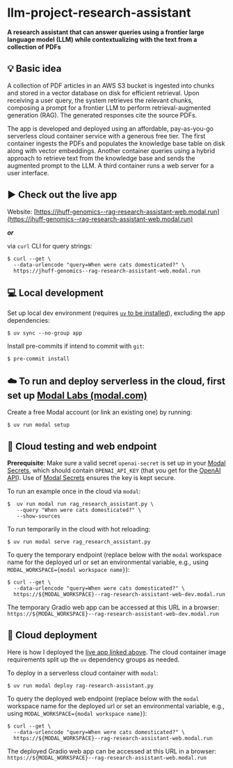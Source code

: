 # llm-project-research-assistant
**A research assistant that can answer queries using a frontier large language model (LLM) while contextualizing with the text from a collection of PDFs**

## :bulb: Basic idea
A collection of PDF articles in an AWS S3 bucket is ingested into chunks and stored in a vector database on disk for efficient retrieval. Upon receiving a user query, the system retrieves the relevant chunks, composing a prompt for a frontier LLM to perform retrieval-augmented generation (RAG). The generated responses cite the source PDFs.

The app is developed and deployed using an affordable, pay-as-you-go serverless cloud container service with a generous free tier. The first container ingests the PDFs and populates the knowledge base table on disk along with vector embeddings. Another container queries using a hybrid approach to retrieve text from the knowledge base and sends the augmented prompt to the LLM. A third container runs a web server for a user interface.


## :arrow_forward: Check out the live app
Website: [https://jhuff-genomics--rag-research-assistant-web.modal.run](https://jhuff-genomics--rag-research-assistant-web.modal.run)

***or***

via `curl` CLI for query strings:
```
$ curl --get \
  --data-urlencode "query=When were cats domesticated?" \
  https://jhuff-genomics--rag-research-assistant-web.modal.run
```


## :computer: Local development 

Set up local dev environment (requires [`uv` to be installed](https://docs.astral.sh/uv/getting-started/installation/)), excluding the app dependencies:
```
$ uv sync --no-group app
```
Install pre-commits if intend to commit with `git`: 
```
$ pre-commit install
```


## :cloud: To run and deploy serverless in the cloud, first set up [Modal Labs (modal.com)](https://modal.com)

Create a free Modal account (or link an existing one) by running:
```
$ uv run modal setup
```


## :construction: Cloud testing and web endpoint

**Prerequisite**: Make sure a valid secret `openai-secret` is set up in your [Modal Secrets](https://modal.com/secrets/), which should contain `OPENAI_API_KEY` (that you get for the [OpenAI API](https://platform.openai.com/api-keys)). Use of [Modal Secrets](https://modal.com/secrets/) ensures the key is kept secure.


To run an example once in the cloud via `modal`:
```
$  uv run modal run rag_research_assistant.py \
   --query "When were cats domesticated?" \
   --show-sources
```


To run temporarily in the cloud with hot reloading:
```
$ uv run modal serve rag_research_assistant.py
```


To query the temporary endpoint (replace below with the `modal` workspace name for the deployed url or set an environmental variable, e.g.,  using `MODAL_WORKSPACE={modal workspace name}`):
``` 
$ curl --get \
  --data-urlencode "query=When were cats domesticated?" \
  https://${MODAL_WORKSPACE}--rag-research-assistant-web-dev.modal.run
```

The temporary Gradio web app can be accessed at this URL in a browser: `https://${MODAL_WORKSPACE}--rag-research-assistant-web-dev.modal.run`


## :rocket: Cloud deployment

Here is how I deployed the [live app linked above](#arrow_forward-check-out-the-live-app). The cloud container image requirements split up the `uv` dependency groups as needed.

To deploy in a serverless cloud container with `modal`:
```
$ uv run modal deploy rag-research-assistant.py
```

To query the deployed web endpoint (replace below with the `modal` workspace name for the deployed url or set an environmental variable, e.g.,  using `MODAL_WORKSPACE={modal workspace name}`):
```
$ curl --get \
  --data-urlencode "query=When were cats domesticated?" \
  https://${MODAL_WORKSPACE}--rag-research-assistant-web.modal.run
```

The deployed Gradio web app can be accessed at this URL in a browser: `https://${MODAL_WORKSPACE}--rag-research-assistant-web.modal.run`
